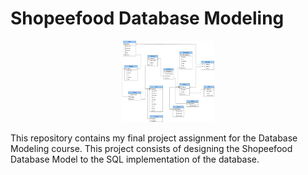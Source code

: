 # Shopeefood Database Modeling

<p align="center">
  <a>
    <img src="Shopeefood ER Model.png" height="130px">
  </a>
</p>

This repository contains my final project assignment for the Database Modeling course. This project consists of designing the Shopeefood Database Model to the SQL implementation of the database.